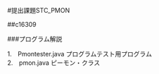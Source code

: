 #提出課題STC_PMON

##c16309

###プログラム解説

1.　Pmontester.java
   プログラムテスト用プログラム   
2.　pmon.java
   ピーモン・クラス
